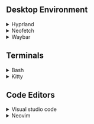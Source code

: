 ## Desktop Environment

<details>
<summary>Hyprland</summary>
<br>

</details>

<details>

<summary>Neofetch</summary>
<br>

</details>

<details>
<summary>Waybar</summary>
<br>

</details>

## Terminals
<details>
<summary>Bash</summary>
<br>
This is how you dropdown.
</details>  

<details>
<summary>Kitty</summary>
<br>
This is how you dropdown.
</details>

## Code Editors

<details>
<summary>Visual studio code</summary>
<br>
json file contains preferneces for colorscheme, font, and other extension settings
</details>


<details>
<summary>Neovim</summary>

<b>Features</b>  
Treesitter  
Telescope  
Lazy Plugin Manager  
Colorschemes(Tokyo night, Catpuccin)  
Discord Rich Presence  

</details>
